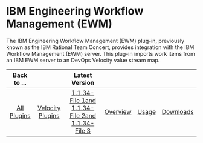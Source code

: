 
# IBM Engineering Workflow Management (EWM)

The IBM Engineering Workflow Management (EWM) plug-in, previously known as the IBM Rational Team Concert, provides integration with the IBM Workflow Management (EWM) server. This plug-in imports work items from an IBM EWM server to an DevOps Velocity value stream map.

|Back to ...||Latest Version||||
| :---: | :---: | :---: | :---: | :---: | :---: |
|[All Plugins](../../index.md)|[Velocity Plugins](../README.md)|[1.1.34-File 1](https://raw.githubusercontent.com/UrbanCode/IBM-UCV-PLUGINS/main/files/ucv-ext-ewm/ucv-ext-ewm%3A1.1.34.tar.7z.001)[and 1.1.34-File 2](https://raw.githubusercontent.com/UrbanCode/IBM-UCV-PLUGINS/main/files/ucv-ext-ewm/ucv-ext-ewm%3A1.1.34.tar.7z.002)[and 1.1.34-File 3](https://raw.githubusercontent.com/UrbanCode/IBM-UCV-PLUGINS/main/files/ucv-ext-ewm/ucv-ext-ewm%3A1.1.34.tar.7z.003)|[Overview](overview.md)|[Usage](usage.md)|[Downloads](downloads.md)|
